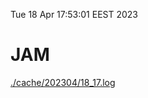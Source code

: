 Tue 18 Apr 17:53:01 EEST 2023
# JAM
<a href='./cache/202304/18_17.log'>./cache/202304/18_17.log</a>
